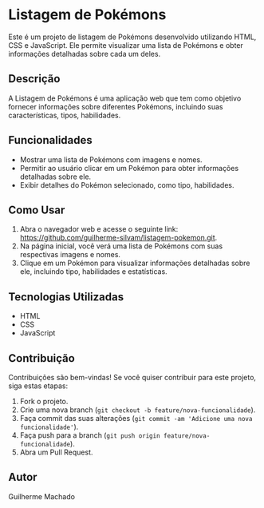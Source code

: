 # Listagem de Pokémons

Este é um projeto de listagem de Pokémons desenvolvido utilizando HTML, CSS e JavaScript. Ele permite visualizar uma lista de Pokémons e obter informações detalhadas sobre cada um deles.

## Descrição

A Listagem de Pokémons é uma aplicação web que tem como objetivo fornecer informações sobre diferentes Pokémons, incluindo suas características, tipos, habilidades.

## Funcionalidades

- Mostrar uma lista de Pokémons com imagens e nomes.
- Permitir ao usuário clicar em um Pokémon para obter informações detalhadas sobre ele.
- Exibir detalhes do Pokémon selecionado, como tipo, habilidades.

## Como Usar

1. Abra o navegador web e acesse o seguinte link: https://github.com/guilherme-silvam/listagem-pokemon.git.
2. Na página inicial, você verá uma lista de Pokémons com suas respectivas imagens e nomes.
3. Clique em um Pokémon para visualizar informações detalhadas sobre ele, incluindo tipo, habilidades e estatísticas.

## Tecnologias Utilizadas

- HTML
- CSS
- JavaScript

## Contribuição

Contribuições são bem-vindas! Se você quiser contribuir para este projeto, siga estas etapas:

1. Fork o projeto.
2. Crie uma nova branch (`git checkout -b feature/nova-funcionalidade`).
3. Faça commit das suas alterações (`git commit -am 'Adicione uma nova funcionalidade'`).
4. Faça push para a branch (`git push origin feature/nova-funcionalidade`).
5. Abra um Pull Request.

## Autor

Guilherme Machado

